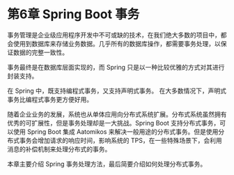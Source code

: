 # 第6章 Spring Boot 事务

事务管理是企业级应用程序开发中不可或缺的技术，在我们绝大多数的项目中，都会使用到数据库来存储业务数据。几乎所有的数据库操作，都需要事务处理，以保证数据的完整一致性。

事务最终是在数据库层面实现的，而 Spring 只是以一种比较优雅的方式对其进行封装支持。

在 Spring 中，既支持编程式事务，又支持声明式事务。 在大多数情况下，声明式事务比编程式事务更方便好用。

随着企业业务的发展，系统也从单体应用向分布式系统扩展。分布式系统虽然拥有优秀的可扩展性，但是事务处理却是一大挑战。Spring Boot 支持分布式事务，可以使用 Spring Boot 集成  Aatomikos 来解决一般用途的分布式事务。但是使用分布式事务会增加请求的响应时间，影响系统的 TPS，在一些特殊场景下，会利用消息的补偿机制来处理分布式的事务。 

本章主要介绍 Spring 事务处理方法，最后简要介绍如何处理分布式事务。
